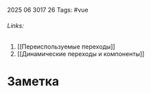 2025 06 3017 26
Tags: #vue 
###### Links: 

1) [[Переиспользуемые переходы]]
2) [[Динамические переходы и компоненты]]
# Заметка


